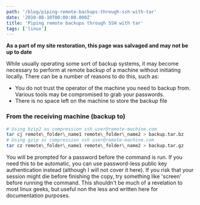 ```yaml
---
path: '/blog/piping-remote-backups-through-ssh-with-tar'
date: '2010-08-10T00:00:00.000Z'
title: 'Piping remote backups through SSH with tar'
tags: ['linux']
---
```


**As a part of my site restoration, this page was salvaged and may not be up to date**

While usually operating some sort of backup systems, it may become necessary to perform at remote backup of a machine without initiating locally. There can be a number of reasons to do this, such as:

- You do not trust the operator of the machine you need to backup from. Various tools may be compromised to grab your passwords.
- There is no space left on the machine to store the backup file

### From the receiving machine (backup to)

```bash
# Using bzip2 as compression ssh user@remote-machine.com
tar cj remote\_folder\_name1 remote\_folder\_name2 > backup.tar.bz
# Using gzip as compression ssh user@remote-machine.com
tar cz remote\_folder\_name1 remote\_folder\_name2 > backup.tar.gz
```

You will be prompted for a password before the command is run. If you need this to be automatic, you can use password-less public key authentication instead (although I will not cover it here). If you risk that your session might die before finishing the copy, try something like 'screen' before running the command. This shouldn't be much of a revelation to most linux geeks, but useful non the less and written here for documentation purposes.
